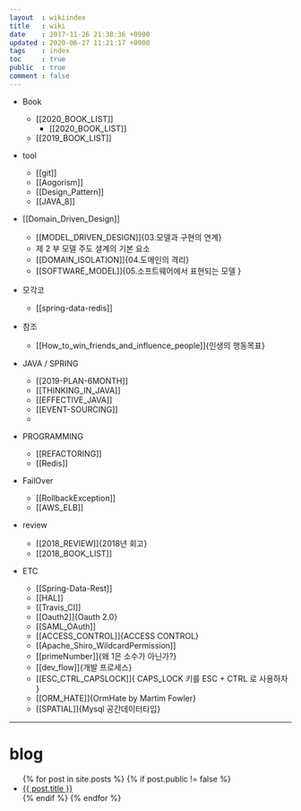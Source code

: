 ```yaml
---
layout  : wikiindex
title   : wiki
date    : 2017-11-26 21:38:36 +0900
updated : 2020-06-27 11:21:17 +0900
tags    : index
toc     : true
public  : true
comment : false
---
```


* Book
    * [[2020_BOOK_LIST]]
        * [[2020_BOOK_LIST]]
    * [[2019_BOOK_LIST]]

* tool
    * [[git]]
    * [[Aogorism]]
    * [[Design_Pattern]]
    * [[JAVA_8]]

* [[Domain_Driven_Design]]
    * [[MODEL_DRIVEN_DESIGN]]{03.모델과 구현의 연계}
    * 제 2 부 모델 주도 셜계의 기본 요소
    * [[DOMAIN_ISOLATION]]{04.도메인의 격리}
    * [[SOFTWARE_MODEL]]{05.소프트웨어에서 표현되는 모델 }


* 모각코
    * [[spring-data-redis]] 

* 참조
    * [[How_to_win_friends_and_influence_people]]{인생의 행동목표}

* JAVA / SPRING 
    * [[2019-PLAN-6MONTH]]
    * [[THINKING_IN_JAVA]]
    * [[EFFECTIVE_JAVA]]
    * [[EVENT-SOURCING]]
    * 


* PROGRAMMING 
    * [[REFACTORING]]
    * [[Redis]]

* FailOver
    * [[RollbackException]]  
    * [[AWS_ELB]]  

* review
    * [[2018_REVIEW]]{2018년 회고}
    * [[2018_BOOK_LIST]]

* ETC
    * [[Spring-Data-Rest]]
    * [[HAL]]
    * [[Travis_CI]]
    * [[Oauth2]]{Oauth 2.0}
    * [[SAML_OAuth]]
    * [[ACCESS_CONTROL]]{ACCESS CONTROL}
    * [[Apache_Shiro_WildcardPermission]]
    * [[primeNumber]]{왜 1은 소수가 아닌가?}
    * [[dev_flow]]{개발 프로세스}
    * [[ESC_CTRL_CAPSLOCK]]{ CAPS_LOCK 키를 ESC + CTRL 로 사용하자 }
    * [[ORM_HATE]]{OrmHate by Martim Fowler}
    * [[SPATIAL]]{Mysql 공간데이터타입}

---

# blog
<div>
    <ul>
{% for post in site.posts %}
    {% if post.public != false %}
        <li>
            <a class="post-link" href="{{ post.url | prepend: site.baseurl }}">
                {{ post.title }}
            </a>
        </li>
    {% endif %}
{% endfor %}
    </ul>
</div>

